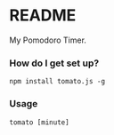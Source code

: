 # README #

My Pomodoro Timer.

### How do I get set up? ###

```
npm install tomato.js -g
```

### Usage
```
tomato [minute]
```
